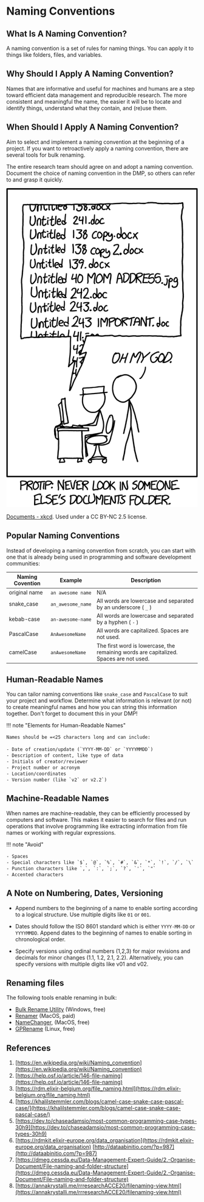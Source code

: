 # Naming Conventions

## What Is A Naming Convention?

A naming convention is a set of rules for naming things. You can apply it to things like folders, files, and variables.

## Why Should I Apply A Naming Convention?

Names that are informative and useful for machines and humans are a step toward efficient data management and reproducible research. The more consistent and meaningful the name, the easier it will be to locate and identify things, understand what they contain, and (re)use them.

## When Should I Apply A Naming Convention?

Aim to select and implement a naming convention at the beginning of a project. If you want to retroactively apply a naming convention, there are several tools for bulk renaming.

The entire research team should agree on and adopt a naming convention. Document the choice of naming convention in the DMP, so others can refer to and grasp it quickly.

![](images/xkcd-file-naming.png)

<figcaption><a href="https://xkcd.com/1459/">Documents - xkcd</a>. Used under a CC BY-NC 2.5 license. </figcaption>

## Popular Naming Conventions

Instead of developing a naming convention from scratch, you can start with one that is already being used in programming and software development communities:

| Naming Covention | Example           | Description |
| ---------------- | ----------------- | ----------- |
| original name    | `an awesome name` | N/A
| snake_case       | `an_awesome_name` | All words are lowercase and separated by an underscore ( `_` ) |
| kebab-case       | `an-awesome-name` | All words are lowercase and separated by a hyphen ( `-` ) |
| PascalCase       | `AnAwesomeName`   | All words are capitalized. Spaces are not used. |
| camelCase        | `anAwesomeName`   | The first word is lowercase, the remaining words are capitalized. Spaces are not used. |

## Human-Readable Names

You can tailor naming conventions like `snake_case` and `PascalCase` to suit your project and workflow. Determine what information is relevant (or not) to create meaningful names and how you can string this information together. Don't forget to document this in your DMP!

!!! note "Elements for Human-Readable Names"

    Names should be =<25 characters long and can include:

    - Date of creation/update (`YYYY-MM-DD` or `YYYYMMDD`)
    - Description of content, like type of data
    - Initials of creator/reviewer
    - Project number or acronym
    - Location/coordinates
    - Version number (like `v2` or v2.2`)

## Machine-Readable Names

When names are machine-readable, they can be efficiently processed by computers and software. This makes it easier to search for files and run operations that involve programming like extracting information from file names or working with regular expressions.  

!!! note "Avoid"

    - Spaces
    - Special characters like `$`, `@`, `%`, `#`, `&`, `*`, `!`, `/`, `\`
    - Punction characters like `,`, `:`, `;`, `?`, `'`, `"`
    - Accented characters

## A Note on Numbering, Dates, Versioning

- Append numbers to the beginning of a name to enable sorting according to a logical structure. Use multiple digits like `01` or `001`.

- Dates should follow the ISO 8601 standard which is either `YYYY-MM-DD` or `YYYYMMDD`. Append dates to the beginning of names to enable sorting in chronological order.

- Specify versions using ordinal numbers (1,2,3) for major revisions and decimals for minor changes (1.1, 1.2, 2.1, 2.2). Alternatively, you can specify versions with multiple digits like v01 and v02.

## Renaming files

The following tools enable renaming in bulk:

- [Bulk Rename Utility](https://www.bulkrenameutility.co.uk/) (Windows, free)
- [Renamer](https://renamer.com/) (MacOS, paid)
- [NameChanger](https://mrrsoftware.com/namechanger/), (MacOS, free)
- [GPRename](https://gprename.sourceforge.net/) (Linux, free)

## References

1. [https://en.wikipedia.org/wiki/Naming_convention](https://en.wikipedia.org/wiki/Naming_convention)
2. [https://help.osf.io/article/146-file-naming](https://help.osf.io/article/146-file-naming)
3. [https://rdm.elixir-belgium.org/file_naming.html](https://rdm.elixir-belgium.org/file_naming.html)
4. [https://khalilstemmler.com/blogs/camel-case-snake-case-pascal-case/](https://khalilstemmler.com/blogs/camel-case-snake-case-pascal-case/)
5. [https://dev.to/chaseadamsio/most-common-programming-case-types-30h9](https://dev.to/chaseadamsio/most-common-programming-case-types-30h9)
6. [https://rdmkit.elixir-europe.org/data_organisation](https://rdmkit.elixir-europe.org/data_organisation)
[http://dataabinitio.com/?p=987](http://dataabinitio.com/?p=987)
7. [https://dmeg.cessda.eu/Data-Management-Expert-Guide/2.-Organise-Document/File-naming-and-folder-structure](https://dmeg.cessda.eu/Data-Management-Expert-Guide/2.-Organise-Document/File-naming-and-folder-structure)
8. [https://annakrystalli.me/rrresearchACCE20/filenaming-view.html](https://annakrystalli.me/rrresearchACCE20/filenaming-view.html)
